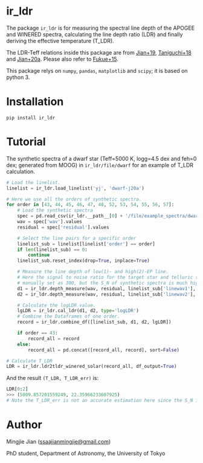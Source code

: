 # ir_ldr

The package `ir_ldr` is for measuring the spectral line depth of the APOGEE and WINERED spectra, calculating the line depth ratio (LDR) and finally deriving the effective temperature (T_LDR).

The LDR-Teff relations inside this package are from [Jian+19](https://ui.adsabs.harvard.edu/abs/2019MNRAS.485.1310J/abstract), [Taniguchi+18](https://ui.adsabs.harvard.edu/abs/2018MNRAS.473.4993T/abstract) and [Jian+20a](http://adsabs.harvard.edu/abs/2020arXiv200310641J). Please also refer to [Fukue+15](https://ui.adsabs.harvard.edu/abs/2015ApJ...812...64F/abstract).

This package relys on `numpy`, `pandas`, `matplotlib` and `scipy`; it is based on python 3.

# Installation

`pip install ir_ldr`

# Tutorial

The synthetic spectra of a dwarf star (Teff=5000 K, logg=4.5 dex and feh=0 dex; generated from MOOG) in `ir_ldr/file/dwarf` for an example of T_LDR calculation.

~~~py
# Load the linelist.
linelist = ir_ldr.load_linelist('yj', 'dwarf-j20a')

# Here we use all the orders of synthetic spectra.
for order in [43, 44, 45, 46, 47, 48, 52, 53, 54, 55, 56, 57]:
    # Load the synthetic spectra
    spec = pd.read_csv(ir_ldr.__path__[0] + '/file/example_spectra/dwarf/order{}.txt'.format(order), sep=' +', skiprows=2, engine='python', names=['wav', 'residual'])
    wav = spec['wav'].values
    residual = spec['residual'].values

    # Select the line pairs for a specific order
    linelist_sub = linelist[linelist['order'] == order]
    if len(linelist_sub) == 0:
        continue
    linelist_sub.reset_index(drop=True, inplace=True)

    # Measure the line depth of low(1)- and high(2)-EP line.
    # Here the signal to noise ratio for the target star and telluric standard are
    # manually set as 300, but the S_N of synthetic spectra is much higher than that.
    d1 = ir_ldr.depth_measure(wav, residual, linelist_sub['linewav1'], suffix=1, S_N=[300, 300])
    d2 = ir_ldr.depth_measure(wav, residual, linelist_sub['linewav2'], suffix=2, S_N=[300, 300])

    # Calculate the logLDR value.
    lgLDR = ir_ldr.cal_ldr(d1, d2, type='logLDR')
    # Combine the Dataframes of one order.
    record = ir_ldr.combine_df([linelist_sub, d1, d2, lgLDR])

    if order == 43:
        record_all = record
    else:
        record_all = pd.concat([record_all, record], sort=False)

# Calculate T_LDR
LDR = ir_ldr.ldr2tldr_winered_solar(record_all, df_output=True)
~~~

And the result `(T_LDR, T_LDR_err)` is:
~~~py
LDR[0:2]
>>> (5009.857201559249, 22.35966233607925)
# Note the T_LDR_err is not an accurate estimation here since the S_N is manually set.
~~~

# Author

Mingjie Jian (ssaajianmingjie@gmail.com)

PhD student, Department of Astronomy, the University of Tokyo
